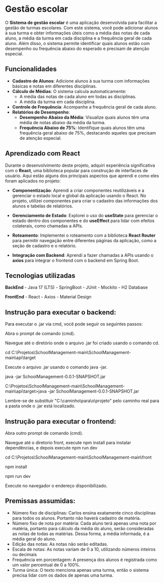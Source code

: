 # Gestão escolar  

O **Sistema de gestão escolar** é uma aplicação desenvolvida para facilitar a gestão de turmas escolares. Com este sistema, você pode adicionar alunos à sua turma e obter informações úteis como a média das notas de cada aluno, a média da turma em cada disciplina e a frequência geral de cada aluno. Além disso, o sistema permite identificar quais alunos estão com desempenho ou frequência abaixo do esperado e precisam de atenção especial.

## Funcionalidades

- **Cadastro de Alunos**: Adicione alunos à sua turma com informações básicas e notas em diferentes disciplinas.
- **Cálculo de Médias**: O sistema calcula automaticamente:
  - A média das notas de cada aluno em todas as disciplinas.
  - A média da turma em cada disciplina.
- **Controle de Frequência**: Acompanhe a frequência geral de cada aluno.
- **Relatórios de Desempenho**:
  - **Desempenho Abaixo da Média**: Visualize quais alunos têm uma média de notas abaixo da média da turma.
  - **Frequência Abaixo de 75%**: Identifique quais alunos têm uma frequência geral abaixo de 75%, destacando aqueles que precisam de atenção especial.

## Aprendizado com React

Durante o desenvolvimento deste projeto, adquiri experiência significativa com o **React**, uma biblioteca popular para construção de interfaces de usuário. Aqui estão alguns dos principais aspectos que aprendi e como eles foram aplicados no projeto:

- **Componentização**: Aprendi a criar componentes reutilizáveis e a gerenciar o estado local e global da aplicação usando o React. No projeto, utilizei componentes para criar o cadastro das informações dos alunos e tabelas de relatórios.

- **Gerenciamento de Estado**: Explorei o uso do **useState** para gerenciar o estado dentro dos componentes e do **useEffect** para lidar com efeitos colaterais, como chamadas a APIs.

- **Roteamento**: Implementei o roteamento com a biblioteca **React Router** para permitir navegação entre diferentes páginas da aplicação, como a seção de cadastro e o relatório.

- **Integração com Backend**: Aprendi a fazer chamadas a APIs usando o **axios** para integrar o frontend com o backend em Spring Boot.

## Tecnologias utilizadas

**BackEnd**
    - Java 17 (LTS)
    - SpringBoot
    - JUnit
    - Mockito
    - H2 Database

**FrontEnd**
    - React
    - Axios
    - Material Design 

## Instrução para executar o backend:

Para executar o .jar via cmd, você pode seguir os seguintes passos:

Abra o prompt de comando (cmd).

Navegue até o diretório onde o arquivo .jar foi criado usando o comando cd. 

cd C:\Projetos\SchoolManagement-main\SchoolManagement-main\api\target

Execute o arquivo .jar usando o comando java -jar. 

java -jar SchoolManagement-0.0.1-SNAPSHOT.jar

C:\Projetos\SchoolManagement-main\SchoolManagement-main\api\target>java -jar SchoolManagement-0.0.1-SNAPSHOT.jar

Lembre-se de substituir "C:\caminho\para\o\projeto" pelo caminho real para a pasta onde o .jar está localizado.

## Instrução para executar o frontend: 

Abra outro prompt de comando (cmd).

Navegue até o diretorio front, execute npm install para instalar dependências, e depois execute npm run dev

cd C:\Projetos\SchoolManagement-main\SchoolManagement-main\front

npm install

npm run dev

Execute no navegador o endereço disponibilizado. 

## Premissas assumidas:
- Número fixo de disciplinas: Carlos ensina exatamente cinco disciplinas para todos os alunos. Portanto não haverá cadastro de matéria.
- Número fixo de nota por matéria: Cada aluno terá apenas uma nota por matéria, portanto para cálculo da média do aluno, serão consideradas as notas de todas as matérias. Dessa forma, a média informada, é a média geral do aluno.
- Edição das notas: As notas não serão editadas.
- Escala de notas: As notas variam de 0 a 10, utilizando números inteiros ou decimais
- Frequência em porcentagem: A presença dos alunos é registrada como um valor percentual de 0 a 100%.
- Turma única: O texto menciona apenas uma turma, então o sistema precisa lidar com os dados de apenas uma turma.
